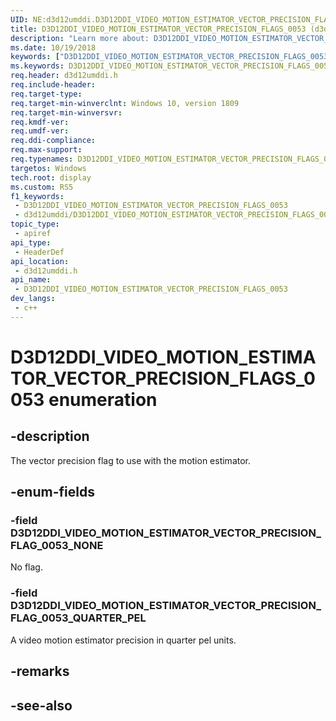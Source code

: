 ```yaml
---
UID: NE:d3d12umddi.D3D12DDI_VIDEO_MOTION_ESTIMATOR_VECTOR_PRECISION_FLAGS_0053
title: D3D12DDI_VIDEO_MOTION_ESTIMATOR_VECTOR_PRECISION_FLAGS_0053 (d3d12umddi.h)
description: "Learn more about: D3D12DDI_VIDEO_MOTION_ESTIMATOR_VECTOR_PRECISION_FLAGS_0053 enumeration"
ms.date: 10/19/2018
keywords: ["D3D12DDI_VIDEO_MOTION_ESTIMATOR_VECTOR_PRECISION_FLAGS_0053 enumeration"]
ms.keywords: D3D12DDI_VIDEO_MOTION_ESTIMATOR_VECTOR_PRECISION_FLAGS_0053, D3D12DDI_VIDEO_MOTION_ESTIMATOR_VECTOR_PRECISION_FLAGS_0053,
req.header: d3d12umddi.h
req.include-header: 
req.target-type: 
req.target-min-winverclnt: Windows 10, version 1809
req.target-min-winversvr: 
req.kmdf-ver: 
req.umdf-ver: 
req.ddi-compliance: 
req.max-support: 
req.typenames: D3D12DDI_VIDEO_MOTION_ESTIMATOR_VECTOR_PRECISION_FLAGS_0053
targetos: Windows
tech.root: display
ms.custom: RS5
f1_keywords:
 - D3D12DDI_VIDEO_MOTION_ESTIMATOR_VECTOR_PRECISION_FLAGS_0053
 - d3d12umddi/D3D12DDI_VIDEO_MOTION_ESTIMATOR_VECTOR_PRECISION_FLAGS_0053
topic_type:
 - apiref
api_type:
 - HeaderDef
api_location:
 - d3d12umddi.h
api_name:
 - D3D12DDI_VIDEO_MOTION_ESTIMATOR_VECTOR_PRECISION_FLAGS_0053
dev_langs:
 - c++
---
```


# D3D12DDI_VIDEO_MOTION_ESTIMATOR_VECTOR_PRECISION_FLAGS_0053 enumeration


## -description

The vector precision flag to use with the motion estimator.

## -enum-fields

### -field D3D12DDI_VIDEO_MOTION_ESTIMATOR_VECTOR_PRECISION_FLAG_0053_NONE

No flag.

### -field D3D12DDI_VIDEO_MOTION_ESTIMATOR_VECTOR_PRECISION_FLAG_0053_QUARTER_PEL

A video motion estimator precision in quarter pel units.

## -remarks

## -see-also


